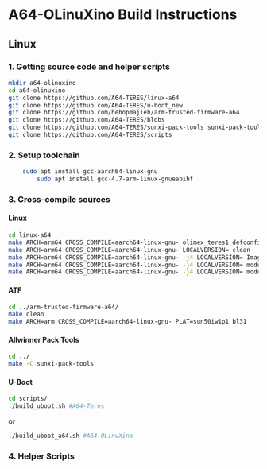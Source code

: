 # A64-OLinuXino Build Instructions

## Linux

### 1. Getting source code and helper scripts
	
```bash
mkdir a64-olinuxino
cd a64-olinuxino
git clone https://github.com/A64-TERES/linux-a64
git clone https://github.com/A64-TERES/u-boot_new
git clone https://github.com/hehopmajieh/arm-trusted-firmware-a64
git clone https://github.com/A64-TERES/blobs
git clone https://github.com/A64-TERES/sunxi-pack-tools sunxi-pack-tools -b pinebook
git clone https://github.com/A64-TERES/scripts
```
### 2. Setup toolchain
```bash
	sudo apt install gcc-aarch64-linux-gnu
        sudo apt install gcc-4.7-arm-linux-gnueabihf
```

### 3. Cross-compile sources

#### Linux
```bash
cd linux-a64
make ARCH=arm64 CROSS_COMPILE=aarch64-linux-gnu- olimex_teres1_defconfig
make ARCH=arm64 CROSS_COMPILE=aarch64-linux-gnu- LOCALVERSION= clean
make ARCH=arm64 CROSS_COMPILE=aarch64-linux-gnu- -j4 LOCALVERSION= Image
make ARCH=arm64 CROSS_COMPILE=aarch64-linux-gnu- -j4 LOCALVERSION= modules
make ARCH=arm64 CROSS_COMPILE=aarch64-linux-gnu- -j4 LOCALVERSION= modules_install  INSTALL_MOD_PATH=out INSTALL_MOD_STRIP=1
```
#### ATF
```bash
cd ../arm-trusted-firmware-a64/
make clean
make ARCH=arm CROSS_COMPILE=aarch64-linux-gnu- PLAT=sun50iw1p1 bl31
```
#### Allwinner Pack Tools 
```bash
cd ../
make -C sunxi-pack-tools
```
#### U-Boot
```bash
cd scripts/
./build_uboot.sh #A64-Teres
```
or 
```bash
./build_uboot_a64.sh #A64-OLinuXino
```
### 4. Helper Scripts

